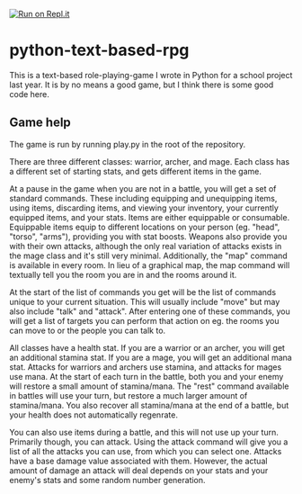 [![Run on Repl.it](https://repl.it/badge/github/matthewlucock/python-text-based-rpg)](https://repl.it/github/matthewlucock/python-text-based-rpg)
# python-text-based-rpg

This is a text-based role-playing-game I wrote in Python for a school project last year. It is by no means a good game, but I think there is some good code here.

## Game help

The game is run by running play.py in the root of the repository.

There are three different classes: warrior, archer, and mage. Each class has a different set of starting stats, and gets different items in the game.

At a pause in the game when you are not in a battle, you will get a set of standard commands. These including equipping and unequipping items, using items, discarding items, and viewing your inventory, your currently equipped items, and your stats. Items are either equippable or consumable. Equippable items equip to different locations on your person (eg. "head", "torso", "arms"), providing you with stat boosts. Weapons also provide you with their own attacks, although the only real variation of attacks exists in the mage class and it's still very minimal. Additionally, the "map" command is available in every room. In lieu of a graphical map, the map command will textually tell you the room you are in and the rooms around it.

At the start of the list of commands you get will be the list of commands unique to your current situation. This will usually include "move" but may also include "talk" and "attack". After entering one of these commands, you will get a list of targets you can perform that action on eg. the rooms you can move to or the people you can talk to.

All classes have a health stat. If you are a warrior or an archer, you will get an additional stamina stat. If you are a mage, you will get an additional mana stat. Attacks for warriors and archers use stamina, and attacks for mages use mana. At the start of each turn in the battle, both you and your enemy will restore a small amount of stamina/mana. The "rest" command available in battles will use your turn, but restore a much larger amount of stamina/mana. You also recover all stamina/mana at the end of a battle, but your health does not automatically regenrate.

You can also use items during a battle, and this will not use up your turn. Primarily though, you can attack. Using the attack command will give you a list of all the attacks you can use, from which you can select one. Attacks have a base damage value associated with them. However, the actual amount of damage an attack will deal depends on your stats and your enemy's stats and some random number generation.
